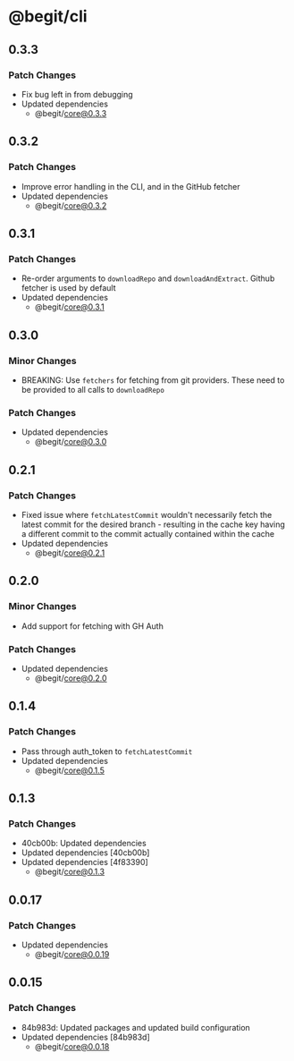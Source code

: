 # @begit/cli

## 0.3.3

### Patch Changes

- Fix bug left in from debugging
- Updated dependencies
  - @begit/core@0.3.3

## 0.3.2

### Patch Changes

- Improve error handling in the CLI, and in the GitHub fetcher
- Updated dependencies
  - @begit/core@0.3.2

## 0.3.1

### Patch Changes

- Re-order arguments to `downloadRepo` and `downloadAndExtract`. Github fetcher is used by default
- Updated dependencies
  - @begit/core@0.3.1

## 0.3.0

### Minor Changes

- BREAKING: Use `fetchers` for fetching from git providers. These need to be provided to all calls to `downloadRepo`

### Patch Changes

- Updated dependencies
  - @begit/core@0.3.0

## 0.2.1

### Patch Changes

- Fixed issue where `fetchLatestCommit` wouldn't necessarily fetch the latest commit for the desired branch - resulting in the cache key having a different commit to the commit actually contained within the cache
- Updated dependencies
  - @begit/core@0.2.1

## 0.2.0

### Minor Changes

- Add support for fetching with GH Auth

### Patch Changes

- Updated dependencies
  - @begit/core@0.2.0

## 0.1.4

### Patch Changes

- Pass through auth_token to `fetchLatestCommit`
- Updated dependencies
  - @begit/core@0.1.5

## 0.1.3

### Patch Changes

- 40cb00b: Updated dependencies
- Updated dependencies [40cb00b]
- Updated dependencies [4f83390]
  - @begit/core@0.1.3

## 0.0.17

### Patch Changes

- Updated dependencies
  - @begit/core@0.0.19

## 0.0.15

### Patch Changes

- 84b983d: Updated packages and updated build configuration
- Updated dependencies [84b983d]
  - @begit/core@0.0.18
